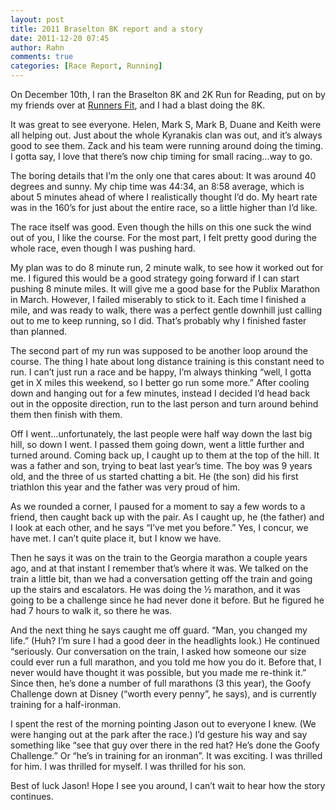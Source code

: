 ```yaml
---
layout: post
title: 2011 Braselton 8K report and a story
date: 2011-12-20 07:45
author: Rahn
comments: true
categories: [Race Report, Running]
---
```

On December 10th, I ran the Braselton 8K and 2K Run for Reading, put on by my friends over at <a href="http://www.runnersfit.com">Runners Fit</a>, and I had a blast doing the 8K.

It was great to see everyone. Helen, Mark S, Mark B, Duane and Keith were all helping out. Just about the whole Kyranakis clan was out, and it’s always good to see them. Zack and his team were running around doing the timing. I gotta say, I love that there’s now chip timing for small racing…way to go.

The boring details that I’m the only one that cares about: It was around 40 degrees and sunny. My chip time was 44:34, an 8:58 average, which is about 5 minutes ahead of where I realistically thought I’d do. My heart rate was in the 160’s for just about the entire race, so a little higher than I’d like.

The race itself was good. Even though the hills on this one suck the wind out of you, I like the course. For the most part, I felt pretty good during the whole race, even though I was pushing hard.

My plan was to do 8 minute run, 2 minute walk, to see how it worked out for me. I figured this would be a good strategy going forward if I can start pushing 8 minute miles. It will give me a good base for the Publix Marathon in March. However, I failed miserably to stick to it. Each time I finished a mile, and was ready to walk, there was a perfect gentle downhill just calling out to me to keep running, so I did. That’s probably why I finished faster than planned.

The second part of my run was supposed to be another loop around the course. The thing I hate about long distance training is this constant need to run. I can’t just run a race and be happy, I’m always thinking “well, I gotta get in X miles this weekend, so I better go run some more.” After cooling down and hanging out for a few minutes, instead I decided I’d head back out in the opposite direction, run to the last person and turn around behind them then finish with them.

Off I went…unfortunately, the last people were half way down the last big hill, so down I went. I passed them going down, went a little further and turned around. Coming back up, I caught up to them at the top of the hill. It was a father and son, trying to beat last year’s time. The boy was 9 years old, and the three of us started chatting a bit. He (the son) did his first triathlon this year and the father was very proud of him.

As we rounded a corner, I paused for a moment to say a few words to a friend, then caught back up with the pair.
As I caught up, he (the father) and I look at each other, and he says “I’ve met you before.” Yes, I concur, we have met. I can’t quite place it, but I know we have.

Then he says it was on the train to the Georgia marathon a couple years ago, and at that instant I remember that’s where it was. We talked on the train a little bit, than we had a conversation getting off the train and going up the stairs and escalators. He was doing the ½ marathon, and it was going to be a challenge since he had never done it before. But he figured he had 7 hours to walk it, so there he was.

And the next thing he says caught me off guard. “Man, you changed my life.” (Huh? I’m sure I had a good deer in the headlights look.) He continued “seriously. Our conversation on the train, I asked how someone our size could ever run a full marathon, and you told me how you do it. Before that, I never would have thought it was possible, but you made me re-think it.” Since then, he’s done a number of full marathons (3 this year), the Goofy Challenge down at Disney (“worth every penny”, he says), and is currently training for a half-ironman.

I spent the rest of the morning pointing Jason out to everyone I knew. (We were hanging out at the park after the race.) I’d gesture his way and say something like “see that guy over there in the red hat? He’s done the Goofy Challenge.” Or “he’s in training for an ironman”. It was exciting. I was thrilled for him. I was thrilled for myself. I was thrilled for his son.

Best of luck Jason! Hope I see you around, I can’t wait to hear how the story continues.
